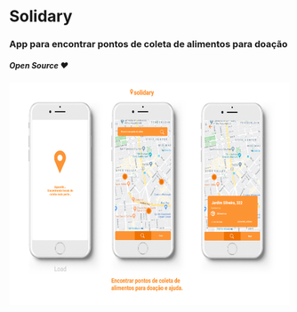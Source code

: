 # Solidary 
### App para encontrar pontos de coleta de alimentos para doação 
##### Open Source :heart:

<p align="center">
  <img width="560" height="400" src="https://github.com/cleytonchagasbr/imgs/blob/master/solidary.svg">
</p>

